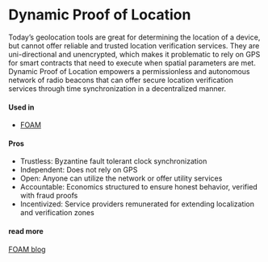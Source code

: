 # Dynamic Proof of Location

Today’s geolocation tools are great for determining the location of a device, but cannot offer reliable and trusted location verification services. They are uni-directional and unencrypted, which makes it problematic to rely on GPS for smart contracts that need to execute when spatial parameters are met. Dynamic Proof of Location empowers a permissionless and autonomous network of radio beacons that can offer secure location verification services through time synchronization in a decentralized manner.

#### Used in

* [FOAM](https://www.foam.space/)

#### Pros

* Trustless: Byzantine fault tolerant clock synchronization
* Independent: Does not rely on GPS
* Open: Anyone can utilize the network or offer utility services
* Accountable: Economics structured to ensure honest behavior, verified with fraud proofs
* Incentivized: Service providers remunerated for extending localization and verification zones

#### read more

[FOAM blog](https://blog.foam.space/introduction-to-proof-of-location-6b4c77928022)


